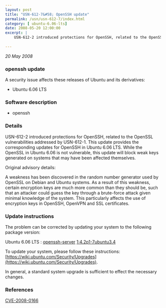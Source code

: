 ```yaml
---
layout: post
title: "USN-612-7&#58; OpenSSH update"
permalink: /usn/usn-612-7/index.html
category: [ ubuntu-6.06-lts]
date: 2008-05-20 12:00:00
excerpt: |
    USN-612-2 introduced protections for OpenSSH, related to the OpenSSL vulnerabilities addressed by USN-612-1.  This update provides the corresponding updates for OpenSSH in Ubuntu 6.06 LTS.  While the OpenSSL in Ubuntu 6.06 is not vulnerable, this update will block weak keys generated on systems that may have been affected themselves.
    
--- 
```

 
 

*20 May 2008*

### openssh update

A security issue affects these releases of Ubuntu and its derivatives:

* Ubuntu 6.06 LTS

### Software description

* openssh 

### Details

USN-612-2 introduced protections for OpenSSH, related to the OpenSSL vulnerabilities addressed by USN-612-1. This update provides the corresponding updates for OpenSSH in Ubuntu 6.06 LTS. While the OpenSSL in Ubuntu 6.06 is not vulnerable, this update will block weak keys generated on systems that may have been affected themselves.

Original advisory details:

 A weakness has been discovered in the random number generator used by OpenSSL on Debian and Ubuntu systems. As a result of this weakness, certain encryption keys are much more common than they should be, such that an attacker could guess the key through a brute-force attack given minimal knowledge of the system. This particularly affects the use of encryption keys in OpenSSH, OpenVPN and SSL certificates. 

### Update instructions

The problem can be corrected by updating your system to the following package version:

Ubuntu 6.06 LTS
 : [openssh-server](https://launchpad.net/ubuntu/+source/openssh) <span> [1:4.2p1-7ubuntu3.4](https://launchpad.net/ubuntu/+source/openssh/1:4.2p1-7ubuntu3.4) </span> 

To update your system, please follow these instructions: [https://wiki.ubuntu.com/Security/Upgrades](https://wiki.ubuntu.com/Security/Upgrades).

In general, a standard system upgrade is sufficient to effect the necessary changes. 

### References

 
 [CVE-2008-0166](http://people.ubuntu.com/~ubuntu-security/cve/CVE-2008-0166)
 

